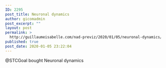 ```yaml
---
ID: 2295
post_title: Neuronal dynamics
author: gicomadmin
post_excerpt: ""
layout: post
permalink: >
  http://guillaumeisabelle.com/nad-previz/2020/01/05/neuronal-dynamics/
published: true
post_date: 2020-01-05 23:22:04
---
```

<!-- wp:paragraph -->

@STCGoal bought Neuronal dynamics

<!-- /wp:paragraph -->